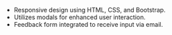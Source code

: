 - Responsive design using HTML, CSS, and Bootstrap.
- Utilizes modals for enhanced user interaction.
- Feedback form integrated to receive input via email.
